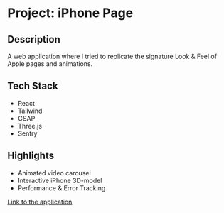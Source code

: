 # Project: iPhone Page

## Description

A web application where I tried to replicate the signature Look & Feel of Apple pages and animations.

## Tech Stack

- React
- Tailwind
- GSAP
- Three.js
- Sentry

## Highlights

- Animated video carousel
- Interactive iPhone 3D-model
- Performance & Error Tracking

[Link to the application](https://apple-website-eight-beryl.vercel.app/)
